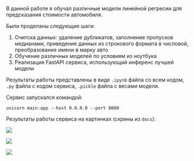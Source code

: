 В данной работе я обучал различные модели линейной регресии для предсказания стоимости автомобиля.

Были проделаны следующие шаги:

1. Очитска данных: удаление дубликатов, заполнение пропусков медианами, приведение данных из строкового формата в числовой, преобразование имени в марку авто
2. Обучение различных моделей по условиям из ноутбука
3. Реализация FastAPI сервиса, использующий инференс лучшей модели

Результаты работы представлены в виде `.ipynb` файла со всем кодом, `.py` файла с кодом сервиса, `.pickle` файла с весами модели.

Сервис запускался командой:
```console
uvicorn main:app --host 0.0.0.0 --port 8000
```

Результаты работы сервиса на картинках (скрины из `docs`):

![](https://github.com/CrazyBadRedCat/HSE_AI_ML/edit/main/HW_1/images/image_1.png)

![](https://github.com/CrazyBadRedCat/HSE_AI_ML/edit/main/HW_1/images/image_2.png)

![](https://github.com/CrazyBadRedCat/HSE_AI_ML/edit/main/HW_1/images/image_3.png)
